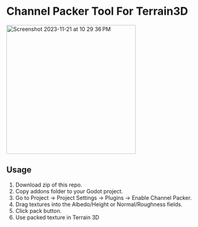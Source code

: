 # Channel Packer Tool For Terrain3D

<img width="336" alt="Screenshot 2023-11-21 at 10 29 36 PM" src="https://github.com/epitaque/channel-packer-tool/assets/7350617/6663d7ce-3f7b-4e95-b2cb-aa2f8b1ad1bb">

## Usage
1. Download zip of this repo.
2. Copy addons folder to your Godot project.
3. Go to Project -> Project Settings -> Plugins -> Enable Channel Packer.
4. Drag textures into the Albedo/Height or Normal/Roughness fields.
5. Click pack button.
6. Use packed texture in Terrain 3D
